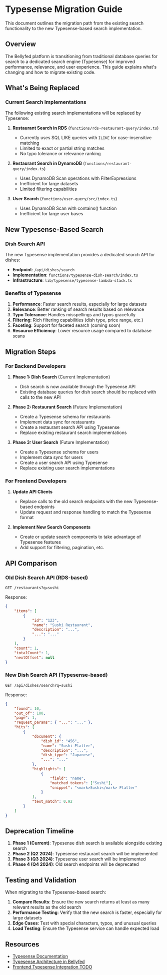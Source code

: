 # Typesense Migration Guide

This document outlines the migration path from the existing search functionality to the new Typesense-based search implementation.

## Overview

The Bellyfed platform is transitioning from traditional database queries for search to a dedicated search engine (Typesense) for improved performance, relevance, and user experience. This guide explains what's changing and how to migrate existing code.

## What's Being Replaced

### Current Search Implementations

The following existing search implementations will be replaced by Typesense:

1. **Restaurant Search in RDS** (`functions/rds-restaurant-query/index.ts`)

    - Currently uses SQL LIKE queries with `ILIKE` for case-insensitive matching
    - Limited to exact or partial string matches
    - No typo tolerance or relevance ranking

2. **Restaurant Search in DynamoDB** (`functions/restaurant-query/index.ts`)

    - Uses DynamoDB Scan operations with FilterExpressions
    - Inefficient for large datasets
    - Limited filtering capabilities

3. **User Search** (`functions/user-query/src/index.ts`)
    - Uses DynamoDB Scan with contains() function
    - Inefficient for large user bases

## New Typesense-Based Search

### Dish Search API

The new Typesense implementation provides a dedicated search API for dishes:

- **Endpoint**: `/api/dishes/search`
- **Implementation**: `functions/typesense-dish-search/index.ts`
- **Infrastructure**: `lib/typesense/typesense-lambda-stack.ts`

### Benefits of Typesense

1. **Performance**: Faster search results, especially for large datasets
2. **Relevance**: Better ranking of search results based on relevance
3. **Typo Tolerance**: Handles misspellings and typos gracefully
4. **Filtering**: Rich filtering capabilities (dish type, price range, etc.)
5. **Faceting**: Support for faceted search (coming soon)
6. **Resource Efficiency**: Lower resource usage compared to database scans

## Migration Steps

### For Backend Developers

1. **Phase 1: Dish Search** (Current Implementation)

    - Dish search is now available through the Typesense API
    - Existing database queries for dish search should be replaced with calls to the new API

2. **Phase 2: Restaurant Search** (Future Implementation)

    - Create a Typesense schema for restaurants
    - Implement data sync for restaurants
    - Create a restaurant search API using Typesense
    - Replace existing restaurant search implementations

3. **Phase 3: User Search** (Future Implementation)
    - Create a Typesense schema for users
    - Implement data sync for users
    - Create a user search API using Typesense
    - Replace existing user search implementations

### For Frontend Developers

1. **Update API Clients**

    - Replace calls to the old search endpoints with the new Typesense-based endpoints
    - Update request and response handling to match the Typesense format

2. **Implement New Search Components**
    - Create or update search components to take advantage of Typesense features
    - Add support for filtering, pagination, etc.

## API Comparison

### Old Dish Search API (RDS-based)

```http
GET /restaurants?q=sushi
```

Response:

```json
{
    "items": [
        {
            "id": "123",
            "name": "Sushi Restaurant",
            "description": "...",
            "...": "..."
        }
    ],
    "count": 1,
    "totalCount": 1,
    "nextOffset": null
}
```

### New Dish Search API (Typesense-based)

```http
GET /api/dishes/search?q=sushi
```

Response:

```json
{
    "found": 10,
    "out_of": 100,
    "page": 1,
    "request_params": { "...": "..." },
    "hits": [
        {
            "document": {
                "dish_id": "456",
                "name": "Sushi Platter",
                "description": "...",
                "dish_type": "Japanese",
                "...": "..."
            },
            "highlights": [
                {
                    "field": "name",
                    "matched_tokens": ["Sushi"],
                    "snippet": "<mark>Sushi</mark> Platter"
                }
            ],
            "text_match": 0.92
        }
    ]
}
```

## Deprecation Timeline

1. **Phase 1 (Current)**: Typesense dish search is available alongside existing search
2. **Phase 2 (Q2 2024)**: Typesense restaurant search will be implemented
3. **Phase 3 (Q3 2024)**: Typesense user search will be implemented
4. **Phase 4 (Q4 2024)**: Old search endpoints will be deprecated

## Testing and Validation

When migrating to the Typesense-based search:

1. **Compare Results**: Ensure the new search returns at least as many relevant results as the old search
2. **Performance Testing**: Verify that the new search is faster, especially for large datasets
3. **Edge Cases**: Test with special characters, typos, and unusual queries
4. **Load Testing**: Ensure the Typesense service can handle expected load

## Resources

- [Typesense Documentation](https://typesense.org/docs/)
- [Typesense Architecture in Bellyfed](./typesense-architecture.md)
- [Frontend Typesense Integration TODO](./frontend-typesense-integration-todo.md)
